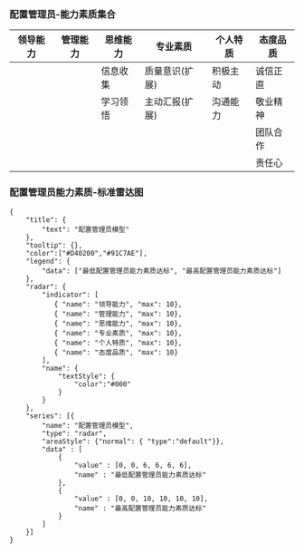 ### 配置管理员-能力素质集合

|领导能力|管理能力|思维能力|专业素质|个人特质|态度品质|
|----|----|----|----|----|----|
|      |       |信息收集|质量意识(扩展)|积极主动|诚信正直|
|      |       |学习领悟|主动汇报(扩展)|沟通能力|敬业精神|
|      |       |       |            |      |团队合作|
|      |       |       |            |       |责任心|

### 配置管理员能力素质-标准雷达图

```chart
{
    "title": {
        "text": "配置管理员模型"
    },
    "tooltip": {},
    "color":["#D40200","#91C7AE"],
    "legend": {
        "data": ["最低配置管理员能力素质达标", "最高配置管理员能力素质达标"]
    },
    "radar": {
        "indicator": [
           { "name": "领导能力", "max": 10},
           { "name": "管理能力", "max": 10},
           { "name": "思维能力", "max": 10},
           { "name": "专业素质", "max": 10},
           { "name": "个人特质", "max": 10},
           { "name": "态度品质", "max": 10}
        ],
        "name": {
            "textStyle": {
                "color":"#000"
            }
        }
    },
    "series": [{
        "name": "配置管理员模型",
        "type": "radar",
        "areaStyle": {"normal": { "type":"default"}},
        "data" : [
            {
                "value" : [0, 0, 6, 6, 6, 6],
                "name" : "最低配置管理员能力素质达标"
            },
            {
                "value" : [0, 0, 10, 10, 10, 10],
                "name" : "最高配置管理员能力素质达标"
            }
        ]
    }]
}
```

